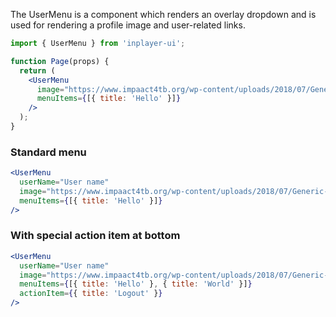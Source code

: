 The UserMenu is a component which renders an overlay dropdown and is used for rendering a profile image and user-related links.

```jsx static
import { UserMenu } from 'inplayer-ui';

function Page(props) {
  return (
    <UserMenu
      image="https://www.impaact4tb.org/wp-content/uploads/2018/07/Generic-male-icon.png"
      menuItems={[{ title: 'Hello' }]}
    />
  );
}
```

### Standard menu

```jsx
<UserMenu
  userName="User name"
  image="https://www.impaact4tb.org/wp-content/uploads/2018/07/Generic-male-icon.png"
  menuItems={[{ title: 'Hello' }]}
/>
```

### With special action item at bottom

```jsx
<UserMenu
  userName="User name"
  image="https://www.impaact4tb.org/wp-content/uploads/2018/07/Generic-male-icon.png"
  menuItems={[{ title: 'Hello' }, { title: 'World' }]}
  actionItem={{ title: 'Logout' }}
/>
```
